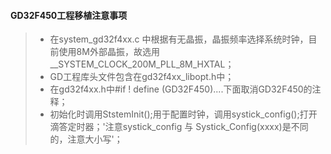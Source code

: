 #### GD32F450工程移植注意事项

>* 在system_gd32f4xx.c 中根据有无晶振，晶振频率选择系统时钟，目前使用8M外部晶振，故选用 __SYSTEM_CLOCK_200M_PLL_8M_HXTAL； 
>* GD工程库头文件包含在gd32f4xx_libopt.h中；
>* 在gd32f4xx.h中#if ! define (GD32F450)....下面取消GD32F450的注释；
>* 初始化时调用StstemInit();用于配置时钟，调用systick_config();打开滴答定时器；'注意systick_config 与 Systick_Config(xxxx)是不同的，注意大小写'；



